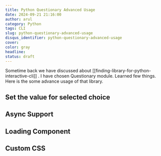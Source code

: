 ```yaml
---
title: Python Questionary Advanced Usage
date: 2024-09-21 21:16:00
author: arul
category: Python
tags: CLI
slug: python-questionary-advanced-usage
disqus_identifier: python-questionary-advanced-usage
cover:
color: gray
headline:
status: draft
---
```

Sometime back we have discussed about [[finding-library-for-python-interactive-cli]] . I have chosen Questionary module. Learned few things. Here is the some advance usage of that library.

## Set the value for selected choice


## Async Support

## Loading Component


## Custom CSS
